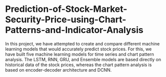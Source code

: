 # Prediction-of-Stock-Market-Security-Price-using-Chart-Patterns-and-Indicator-Analysis
In this project, we have attempted to create and compare different machine learning models that would accurately predict stock prices. For this, we have built five machine learning models for time series and chart pattern analysis. The LSTM, RNN, GRU, and Ensemble models are based directly on historical data of the stock prices, whereas the chart pattern analysis is based on encoder-decoder architecture and DCNN.
